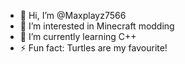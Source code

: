 - 👋 Hi, I’m @Maxplayz7566
- 👀 I’m interested in Minecraft modding
- 🌱 I’m currently learning C++
- ⚡ Fun fact: Turtles are my favourite!

<!---
Maxplayz7566/Maxplayz7566 is a ✨ special ✨ repository because its `README.md` (this file) appears on your GitHub profile.
You can click the Preview link to take a look at your changes.
--->
